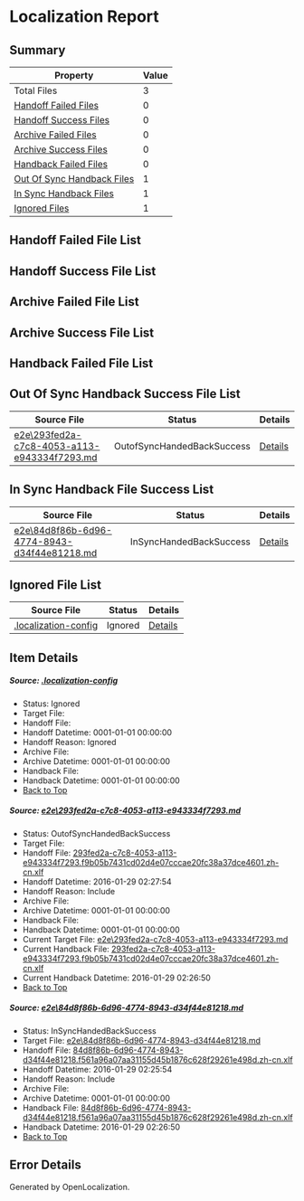 # <a name='report-top'></a> Localization Report

## Summary
 Property | Value 
 -------- | ----- 
 Total Files | 3
[ Handoff Failed Files ](#handoff-failed-list)| 0
[ Handoff Success Files ](#handoff-success-list)| 0
[ Archive Failed Files ](#archive-failed-list)| 0
[ Archive Success Files ](#archive-success-list)| 0
[ Handback Failed Files ](#handback-failed-list)| 0
[ Out Of Sync Handback Files ](#outofsync-handback-success-list)| 1
[ In Sync Handback Files ](#insync-handback-success-list)| 1
[ Ignored Files ](#ignored-list)| 1

## <a name='handoff-failed-list'></a> Handoff Failed File List

## <a name='handoff-success-list'></a> Handoff Success File List

## <a name='archive-failed-list'></a> Archive Failed File List

## <a name='archive-success-list'></a> Archive Success File List

## <a name='handback-failed-list'></a> Handback Failed File List

## <a name='outofsync-handback-success-list'></a> Out Of Sync Handback Success File List
 Source File | Status | Details 
 ----------- | ------ | ------- 
 [e2e\293fed2a-c7c8-4053-a113-e943334f7293.md](https://github.com/OpenLocalizationTest/oltest/blob/0ef3c3ce433d13899b51f71b3b05b817cf912f60/e2e/293fed2a-c7c8-4053-a113-e943334f7293.md) | OutofSyncHandedBackSuccess | [Details](#3d447a94be77307d29d824f9c7937fe5bcc6c03a1)

## <a name='insync-handback-success-list'></a> In Sync Handback File Success List
 Source File | Status | Details 
 ----------- | ------ | ------- 
 [e2e\84d8f86b-6d96-4774-8943-d34f44e81218.md](https://github.com/OpenLocalizationTest/oltest/blob/b8e71c2fac9378f9f2df186b4ecb8b7d97892a91/e2e/84d8f86b-6d96-4774-8943-d34f44e81218.md) | InSyncHandedBackSuccess | [Details](#700e05b35e2bb9adb3ef0635f8899dd4c884ae0a2)

## <a name='ignored-list'></a> Ignored File List
 Source File | Status | Details 
 ----------- | ------ | ------- 
 [.localization-config](https://github.com/OpenLocalizationTest/oltest/blob/0ef3c3ce433d13899b51f71b3b05b817cf912f60/.localization-config) | Ignored | [Details](#e4725be8631cbe979bbe0fa8b97cd75f1fd41d4d0)

## Item Details
##### <a name='e4725be8631cbe979bbe0fa8b97cd75f1fd41d4d0'></a> Source: [.localization-config](https://github.com/OpenLocalizationTest/oltest/blob/0ef3c3ce433d13899b51f71b3b05b817cf912f60/.localization-config)
* Status: Ignored
* Target File: 
* Handoff File: 
* Handoff Datetime: 0001-01-01 00:00:00
* Handoff Reason: Ignored
* Archive File: 
* Archive Datetime: 0001-01-01 00:00:00
* Handback File: 
* Handback Datetime: 0001-01-01 00:00:00
* [Back to Top](#report-top)

##### <a name='3d447a94be77307d29d824f9c7937fe5bcc6c03a1'></a> Source: [e2e\293fed2a-c7c8-4053-a113-e943334f7293.md](https://github.com/OpenLocalizationTest/oltest/blob/0ef3c3ce433d13899b51f71b3b05b817cf912f60/e2e/293fed2a-c7c8-4053-a113-e943334f7293.md)
* Status: OutofSyncHandedBackSuccess
* Target File: 
* Handoff File: [293fed2a-c7c8-4053-a113-e943334f7293.f9b05b7431cd02d4e07cccae20fc38a37dce4601.zh-cn.xlf](https://github.com/OpenLocalizationTestOrg/olhandoff/blob/1e8b5ee61f172516462e82462e7a84f274b13779/ol-handoff/OpenLocalizationTestOrg/oltest.zh-cn/tianzh/293fed2a-c7c8-4053-a113-e943334f7293.f9b05b7431cd02d4e07cccae20fc38a37dce4601.zh-cn.xlf)
* Handoff Datetime: 2016-01-29 02:27:54
* Handoff Reason: Include
* Archive File: 
* Archive Datetime: 0001-01-01 00:00:00
* Handback File: 
* Handback Datetime: 0001-01-01 00:00:00
* Current Target File: [e2e\293fed2a-c7c8-4053-a113-e943334f7293.md](https://github.com/OpenLocalizationTestOrg/oltest.zh-cn/blob/d5941aa565e2682ef236f342c910237c1d387c63/e2e/293fed2a-c7c8-4053-a113-e943334f7293.md)
* Current Handback File: [293fed2a-c7c8-4053-a113-e943334f7293.f9b05b7431cd02d4e07cccae20fc38a37dce4601.zh-cn.xlf](https://github.com/OpenLocalizationTestOrg/olhandback/blob/4b461c09fd9d72ba2d622df5314e536a1eb09b44/ol-handback/OpenLocalizationTestOrg/oltest.zh-cn/tianzh/293fed2a-c7c8-4053-a113-e943334f7293.f9b05b7431cd02d4e07cccae20fc38a37dce4601.zh-cn.xlf)
* Current Handback Datetime: 2016-01-29 02:26:50
* [Back to Top](#report-top)

##### <a name='700e05b35e2bb9adb3ef0635f8899dd4c884ae0a2'></a> Source: [e2e\84d8f86b-6d96-4774-8943-d34f44e81218.md](https://github.com/OpenLocalizationTest/oltest/blob/b8e71c2fac9378f9f2df186b4ecb8b7d97892a91/e2e/84d8f86b-6d96-4774-8943-d34f44e81218.md)
* Status: InSyncHandedBackSuccess
* Target File: [e2e\84d8f86b-6d96-4774-8943-d34f44e81218.md](https://github.com/OpenLocalizationTestOrg/oltest.zh-cn/blob/d5941aa565e2682ef236f342c910237c1d387c63/e2e/84d8f86b-6d96-4774-8943-d34f44e81218.md)
* Handoff File: [84d8f86b-6d96-4774-8943-d34f44e81218.f561a96a07aa31155d45b1876c628f29261e498d.zh-cn.xlf](https://github.com/OpenLocalizationTestOrg/olhandoff/blob/3f386a9b4e9b3c3e3f150dd742e099b126a1f6ac/ol-handoff/OpenLocalizationTestOrg/oltest.zh-cn/tianzh/84d8f86b-6d96-4774-8943-d34f44e81218.f561a96a07aa31155d45b1876c628f29261e498d.zh-cn.xlf)
* Handoff Datetime: 2016-01-29 02:25:54
* Handoff Reason: Include
* Archive File: 
* Archive Datetime: 0001-01-01 00:00:00
* Handback File: [84d8f86b-6d96-4774-8943-d34f44e81218.f561a96a07aa31155d45b1876c628f29261e498d.zh-cn.xlf](https://github.com/OpenLocalizationTestOrg/olhandback/blob/4b461c09fd9d72ba2d622df5314e536a1eb09b44/ol-handback/OpenLocalizationTestOrg/oltest.zh-cn/tianzh/84d8f86b-6d96-4774-8943-d34f44e81218.f561a96a07aa31155d45b1876c628f29261e498d.zh-cn.xlf)
* Handback Datetime: 2016-01-29 02:26:50
* [Back to Top](#report-top)


## Error Details

Generated by OpenLocalization.
